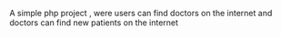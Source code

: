 A simple php project , were users can find doctors on the internet and doctors can find new patients on the internet
